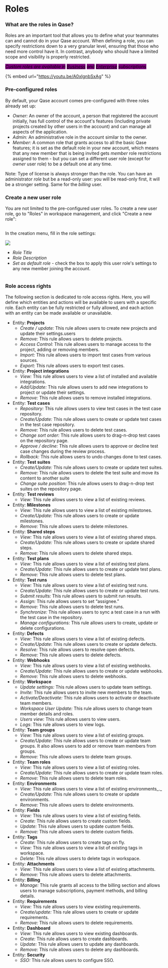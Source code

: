 # Roles

### What are the roles in Qase?

Roles are an important tool that allows you to define what your teammates can and cannot do in your Qase account. When defining a role, you can specify restrictions down to a very granular level, ensuring that those who need more control have it. In contrast, anybody who should have a limited scope and visibility is properly restricted.

_<mark style="background-color:purple;">Custom roles are available in</mark>_ [_<mark style="background-color:purple;">Business</mark>_](https://help.qase.io/en/articles/5563727-business-plan) _<mark style="background-color:purple;">and</mark>_ [_<mark style="background-color:purple;">Enterprise</mark>_](https://help.qase.io/en/articles/6640055-enterprise-plan) _<mark style="background-color:purple;">subscriptions</mark>_

{% embed url="https://youtu.be/A0xIgnbSxAg" %}

### Pre-configured roles

By default, your Qase account comes pre-configured with three roles already set up:

* _Owner:_ An owner of the account, a person that registered the account initially, has full control of the account's features (Including private projects created by other users in the account) and can manage all aspects of the application.
* _Admin:_ An administrative role in the account similar to the owner.
* _Member:_ A common role that grants access to all the basic Qase features; it is set as the default role in your new account, which means that any new member that is being invited gets _member_ role restrictions assigned to them - but you can set a different user role (except for _owner_ user role) to be a default one at any time.

Note: Type of license is always stronger than the role. You can have an administrator _role_ but be a read-only user: you will be read-only first, it will be a stronger setting. Same for the _billing_ user.

### Create a new user role <a href="#h_08e07ce250" id="h_08e07ce250"></a>

You are not limited to the pre-configured user roles. To create a new user role, go to "Roles" in workspace management, and click "Create a new role":

<figure><img src="https://qase.intercom-attachments-7.com/i/o/597195687/32c3d4602991457452e3fbe1/rSdm1a0F-pa9lQ14mMFwDT4vqw6FGPbeP_cwWcz10ZUT3TtbeRfIbX7HZwsaYpfBp1LF6LrOGuXmhObBH4qHPK15zLio8NwBU51NIIQzGT6luveeE2G6F8fNizjwv22RRB6Ug9nz8eIlb7txpJxPes111P_lrGB6AwJn21B6BvHR98se8bmQa5R0uw" alt=""><figcaption></figcaption></figure>

In the creation menu, fill in the role settings:

[![](https://qase.intercom-attachments-7.com/i/o/597195696/d38243bcc101c28944c7a586/sa65MU88SfdeVzW\_c7y2AvpNmHbX\_y\_mQ-3D0X1q35oZIOjs2AG9hn8xpixoyzUo1xIDvyi1f7bXkTYRAVRqJPyevjeHTESdC7hSWiixRiBr2LhYKR91e4WTP4VzreXoQo5\_xmx1zZwRJYrz2Vk8CjEOwiN8vMoJ28gPotmsITyrc25c1wgXwUOQsw)](https://qase.intercom-attachments-7.com/i/o/597195696/d38243bcc101c28944c7a586/sa65MU88SfdeVzW\_c7y2AvpNmHbX\_y\_mQ-3D0X1q35oZIOjs2AG9hn8xpixoyzUo1xIDvyi1f7bXkTYRAVRqJPyevjeHTESdC7hSWiixRiBr2LhYKR91e4WTP4VzreXoQo5\_xmx1zZwRJYrz2Vk8CjEOwiN8vMoJ28gPotmsITyrc25c1wgXwUOQsw)

* _Role Title_
* _Role Description_
* _Set as default role -_ check the box to apply this user role's settings to any new member joining the account.

<figure><img src="https://qase.intercom-attachments-7.com/i/o/597195705/f56bc18c4b5d416e4ff15e79/jLjJBCoiT5i1U06DXN0uqs7T17gin5IT7Q3Ce7KtWC9JtlCfJHASdmiis0yqQ2sSzOBlQlXo6kP8URcxWLfuAkhNo_Hiyr7uQprEbKrh0sZbUxkXgpC1Xdq20g6-MNy9bgILN-H3FGF7nylVH4XCbNechPan7uMSoJ4Q1HxzF5t3Uf3bvFXx9F_mDg" alt=""><figcaption></figcaption></figure>

### Role access rights

The following section is dedicated to role access rights. Here, you will define which entities and actions will be available to users with a specific role. Each entity can be fully restricted or fully allowed, and each action with an entity can be made available or unavailable.

* Entity: **Projects**
  * _Create / update:_ This rule allows users to create new projects and update their settings.users
  * _Remove:_ This rule allows users to delete projects.
  * _Access Control:_ This rule allows users to manage access to the project, adding or removing members.
  * _Import:_ This rule allows users to import test cases from various sources.
  * _Export:_ This rule allows users to export test cases.
* Entity: **Project integrations**
  * _View:_ This rule allows users to view a list of installed and available integrations.
  * _Add/Update:_ This rule allows users to add new integrations to project or update their settings.
  * _Remove:_ This rule allows users to remove installed integrations.
* Entity: **Test cases**
  * _Repository:_ This rule allows users to view test cases in the test case repository.
  * _Create/Update:_ This rule allows users to create or update test cases in the test case repository.
  * _Remove:_ This rule allows users to delete test cases.
  * _Change sort order:_ This rule allows users to drag-n-drop test cases on the repository page.
  * _Approve / decline:_ This rule allows users to approve or decline test case changes during the review process.
  * _Rollback:_ This rule allows users to undo changes done to test cases.
* Entity: **Test suites**
  * _Create/Update:_ This rule allows users to create or update test suites.
  * _Remove:_ This rule allows users to delete the test suite and move its content to another suite
  * _Change suite position:_ This rule allows users to drag-n-drop test suites on the repository page.
* Entity: **Test reviews**
  * _View:_ This rule allows users to view a list of existing reviews.
* Entity: **Milestones**
  * _View:_ This rule allows users to view a list of existing milestones.
  * _Create/Update:_ This rule allows users to create or update milestones.
  * _Remove:_ This rule allows users to delete milestones.
* Entity: **Shared steps**
  * _View:_ This rule allows users to view a list of existing shared steps.
  * _Create/Update:_ This rule allows users to create or update shared steps.
  * _Remove:_ This rule allows users to delete shared steps.
* Entity: **Test plans**
  * _View:_ This rule allows users to view a list of existing test plans.
  * _Create/Update:_ This rule allows users to create or update test plans.
  * _Remove:_ This rule allows users to delete test plans.
* Entity: **Test runs**
  * _View:_ This rule allows users to view a list of existing test runs.
  * _Create/Update:_ This rule allows users to create or update test runs.
  * _Submit results:_ This rule allows users to submit run results.
  * _Assign:_ This rule allows users to set “assignee.”
  * _Remove:_ This rule allows users to delete test runs.
  * _Synchronize:_ This rule allows users to sync a test case in a run with the test case in the repository.
  * _Manage configurations:_ This rule allows users to create, update or delete configurations.
* Entity: **Defects**
  * _View:_ This rule allows users to view a list of existing defects.
  * _Create/Update_: This rule allows users to create or update defects.
  * _Resolve:_ This rule allows users to resolve open defects.
  * _Remove:_ This rule allows users to delete defects.
* Entity: **Webhooks**
  * _View:_ This rule allows users to view a list of existing webhooks.
  * _Create/Update:_ This rule allows users to create or update webhooks.
  * _Remove:_ This rule allows users to delete webhooks.
* Entity: **Workspace**
  * _Update settings:_ This rule allows users to update team settings.
  * _Invite:_ This rule allows users to invite new members to the team.
  * _Activate/Deactivate:_ This rule allows users to activate or deactivate team members.
  * _Workspace User Update:_ This rule allows users to change team member details and roles.
  * _Users view:_ This rule allows users to view users.
  * _Logs_: This rule allows users to view logs.
* Entity: **Team groups**
  * _View:_ This rule allows users to view a list of existing groups.
  * _Create/Update:_ This rule allows users to create or update team groups. It also allows users to add or remove team members from groups.
  * _Remove:_ This rule allows users to delete team groups.
* Entity: **Team roles**
  * _View:_ This rule allows users to view a list of existing roles.
  * _Create/Update:_ This rule allows users to create or update team roles.
  * _Remove:_ This rule allows users to delete team roles.
* Entity: **Environments**
  * _View:_ This rule allows users to view a list of existing environments_._
  * _Create/Update:_ This rule allows users to create or update environments.
  * _Remove:_ This rule allows users to delete environments.
* Entity: **Fields**
  * _View:_ This rule allows users to view a list of existing fields.
  * _Create:_ This rule allows users to create custom fields.
  * _Update:_ This rule allows users to update custom fields.
  * _Remove:_ This rule allows users to delete custom fields.
* Entity: **Tags**
  * _Create:_ This rule allows users to create tags on fly.
  * _View:_ This rule allows users to view a list of existing tags in workspace.
  * _Delete:_ This rule allows users to delete tags in workspace.
* Entity: **Attachments**
  * _View:_ This rule allows users to view a list of existing attachments.
  * _Remove:_ This rule allows users to delete attachments.
* Entity: **Billing**
  * _Manage:_ This rule grants all access to the billing section and allows users to manage subscriptions, payment methods, and billing details.
* Entity: **Requirements**
  * _View:_ This rule allows users to view existing requirements.
  * _Create/update:_ This rule allows users to create or update requirements.
  * _Remove:_ This rule allows users to delete requirements.
* Entity: **Dashboard**
  * _View:_ This rule allows users to view existing dashboards.
  * _Create:_ This rule allows users to create dashboards.
  * _Update:_ This rule allows users to update any dashboards.
  * _Remove:_ This rule allows users to delete any dashboards.
* Entity: **Security**
  * _SSO:_ This rule allows users to configure SSO.
